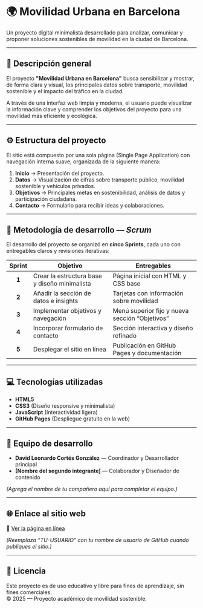 # 🌍 Movilidad Urbana en Barcelona

Un proyecto digital minimalista desarrollado para analizar, comunicar y proponer soluciones sostenibles de movilidad en la ciudad de Barcelona.

---

## 🧭 Descripción general

El proyecto **"Movilidad Urbana en Barcelona"** busca sensibilizar y mostrar, de forma clara y visual, los principales datos sobre transporte, movilidad sostenible y el impacto del tráfico en la ciudad.  

A través de una interfaz web limpia y moderna, el usuario puede visualizar la información clave y comprender los objetivos del proyecto para una movilidad más eficiente y ecológica.

---

## ⚙️ Estructura del proyecto

El sitio está compuesto por una sola página (Single Page Application) con navegación interna suave, organizada de la siguiente manera:

1. **Inicio** → Presentación del proyecto.  
2. **Datos** → Visualización de cifras sobre transporte público, movilidad sostenible y vehículos privados.  
3. **Objetivos** → Principales metas en sostenibilidad, análisis de datos y participación ciudadana.  
4. **Contacto** → Formulario para recibir ideas y colaboraciones.

---

## 🧩 Metodología de desarrollo — *Scrum*

El desarrollo del proyecto se organizó en **cinco Sprints**, cada uno con entregables claros y revisiones iterativas:

| Sprint | Objetivo | Entregables |
|:------:|-----------|-------------|
| **1** | Crear la estructura base y diseño minimalista | Página inicial con HTML y CSS base |
| **2** | Añadir la sección de datos e insights | Tarjetas con información sobre movilidad |
| **3** | Implementar objetivos y navegación | Menú superior fijo y nueva sección “Objetivos” |
| **4** | Incorporar formulario de contacto | Sección interactiva y diseño refinado |
| **5** | Desplegar el sitio en línea | Publicación en GitHub Pages y documentación |

---

## 💻 Tecnologías utilizadas

- **HTML5**  
- **CSS3** (Diseño responsive y minimalista)  
- **JavaScript** (Interactividad ligera)  
- **GitHub Pages** (Despliegue gratuito en la web)

---

## 👥 Equipo de desarrollo

- **David Leonardo Cortés González** — Coordinador y Desarrollador principal  
- **[Nombre del segundo integrante]** — Colaborador y Diseñador de contenido  

*(Agrega el nombre de tu compañero aquí para completar el equipo.)*

---

## 🌐 Enlace al sitio web

🔗 [Ver la página en línea](https://TU-USUARIO.github.io/movilidad-barcelona)

*(Reemplaza “TU-USUARIO” con tu nombre de usuario de GitHub cuando publiques el sitio.)*

---

## 📄 Licencia

Este proyecto es de uso educativo y libre para fines de aprendizaje, sin fines comerciales.  
© 2025 — Proyecto académico de movilidad sostenible.
